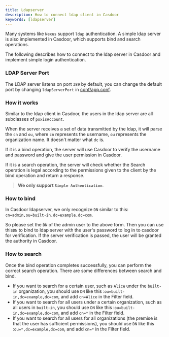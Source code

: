 ```yaml
---
title: Ldapserver
description: How to connect ldap client in Casdoor
keywords: [ldapserver]
---
```


Many systems like `Nexus` support `ldap` authentication. A simple ldap server is also implemented in Casdoor, which supports bind and search operations. 

The following describes how to connect to the ldap server in Casdoor and implement simple login authentication.

### LDAP Server Port

The LDAP server listens on port `389` by default, you can change the default port by changing `ldapServerPort` in [conf/app.conf](https://github.com/casdoor/casdoor/blob/28b381e01eebac66e39e20179ed95282695ecd75/conf/app.conf#L22).

### How it works

Similar to the ldap client in Casdoor, the users in the ldap server are all subclasses of `poxisAccount`.

When the server receives a set of data transmitted by the ldap, it will parse the `cn` and `ou`, where `cn` represents the username, `ou` represents the organization name. It doesn't matter what `dc` is.

If it is a bind operation, the server will use Casdoor to verify the username and password and give the user permission in Casdoor.

If it is a search operation, the server will check whether the Search operation is legal according to the permissions given to the client by the bind operation and return a response.

> **We only support `Simple Authentication`**.

### How to bind

In Casdoor ldapserver, we only recognize `DN` similar to this: `cn=admin,ou=built-in,dc=example,dc=com`. 

So please set the `DN` of the admin user to the above form. Then you can use this`DN` to bind to ldap server with the user's password to log in to casdoor for verification. If the server verification is passed, the user will be granted the authority in Casdoor.

### How to search

Once the bind operation completes successfully, you can perform the correct search operation. There are some differences between search and bind.

- If you want to search for a certain user, such as `Alice` under the `built-in` organization, you should use `DN` like this :`ou=built-in,dc=example,dc=com`, and add `cn=Alice` in the Filter field.
- If you want to search for all users under a certain organization, such as all users in `built-in`,  you should use `DN` like this :`ou=built-in,dc=example,dc=com`, and add `cn=*` in the Filter field.
- If you want to search for all users for all organizations (the premise is that the user has sufficient permissions),  you should use `DN` like this :`ou=*,dc=example,dc=com`, and add `cn=*` in the Filter field.